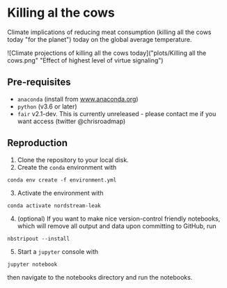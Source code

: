 # Killing al the cows
Climate implications of reducing meat consumption (killing all the cows today "for the planet") today on the global average temperature.

![Climate projections of killing all the cows today]("plots/Killing all the cows.png" "Effect of highest level of virtue signaling")

## Pre-requisites
- `anaconda` (install from www.anaconda.org)
- `python` (v3.6 or later)
- `fair` v2.1-dev. This is currently unreleased - please contact me if you want access (twitter @chrisroadmap)

## Reproduction

1. Clone the repository to your local disk.
2. Create the `conda` environment with
```
conda env create -f environment.yml
```
3. Activate the environment with 
```
conda activate nordstream-leak
```
4. (optional) If you want to make nice version-control friendly notebooks, which will remove all output and data upon committing to GitHub, run
```
nbstripout --install
```
5. Start a `jupyter` console with
```
jupyter notebook
```
then navigate to the notebooks directory and run the notebooks.
